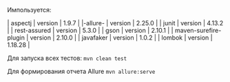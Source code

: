 
Импользуется:

| aspectj               |  version  |  1.9.7   |
|-allure-               |  version  |  2.25.0  |
| junit                 |  version  |  4.13.2  |
| rest-assured          |  version  |  5.3.0   |
| gson                  |  version  |  2.10.1  |
| maven-surefire-plugin |  version  |  2.10.0  |
| javafaker             |  version  |  1.0.2   |
| lombok                |  version  |  1.18.28 |
    
	
Для запуска всех тестов:
`mvn clean test`
	
Для формирования отчета Allure
`mvn allure:serve`